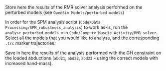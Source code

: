 Store here the results of the RMR solver analysis performed on the perturbed models (see `OpenSim Models/perturbed models`)

In order for the SPM analysis script (`Code/Data Processing/SPM_robustness_analysis`) to work as-is, run the `analyse_perturbed_models.m` in `Code/Compute Muscle Activity/RMR solver`. Select all the models that you would like to analyse, and the corresponding `.trc` marker trajectories.

Save in here the results of the analysis performed with the GH constraint on the loaded abductions (`abd21`, `abd22`, `abd23` - using the correct models with increased hand-mass).